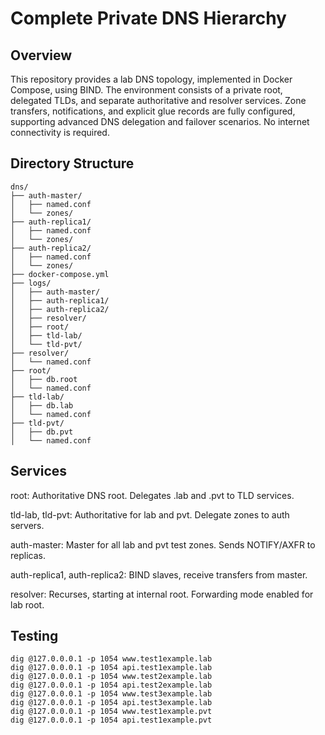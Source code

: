 # Complete Private DNS Hierarchy

## Overview
This repository provides a lab DNS topology, implemented in Docker Compose, using BIND. The environment consists of a private root, delegated TLDs, and separate authoritative and resolver services. Zone transfers, notifications, and explicit glue records are fully configured, supporting advanced DNS delegation and failover scenarios. No internet connectivity is required.

## Directory Structure
```
dns/
├── auth-master/
│   ├── named.conf
│   └── zones/
├── auth-replica1/
│   ├── named.conf
│   └── zones/
├── auth-replica2/
│   ├── named.conf
│   └── zones/
├── docker-compose.yml
├── logs/
│   ├── auth-master/
│   ├── auth-replica1/
│   ├── auth-replica2/
│   ├── resolver/
│   ├── root/
│   ├── tld-lab/
│   └── tld-pvt/
├── resolver/
│   └── named.conf
├── root/
│   ├── db.root
│   └── named.conf
├── tld-lab/
│   ├── db.lab
│   └── named.conf
├── tld-pvt/
│   ├── db.pvt
│   └── named.conf
```
## Services

root: Authoritative DNS root. Delegates .lab and .pvt to TLD services.

tld-lab, tld-pvt: Authoritative for lab and pvt. Delegate zones to auth servers.

auth-master: Master for all lab and pvt test zones. Sends NOTIFY/AXFR to replicas.

auth-replica1, auth-replica2: BIND slaves, receive transfers from master.

resolver: Recurses, starting at internal root. Forwarding mode enabled for lab root.

## Testing

```
dig @127.0.0.0.1 -p 1054 www.test1example.lab
dig @127.0.0.0.1 -p 1054 api.test1example.lab
dig @127.0.0.0.1 -p 1054 www.test2example.lab
dig @127.0.0.0.1 -p 1054 api.test2example.lab
dig @127.0.0.0.1 -p 1054 www.test3example.lab
dig @127.0.0.0.1 -p 1054 api.test3example.lab
dig @127.0.0.0.1 -p 1054 www.test1example.pvt
dig @127.0.0.0.1 -p 1054 api.test1example.pvt
```